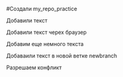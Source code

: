 #Создали my_repo_practice

Добавили текст 

Добавили текст черех браузер

Добавим еще немного текста

Добаваили текст в новой ветке newbranch

Разрешаем конфликт
